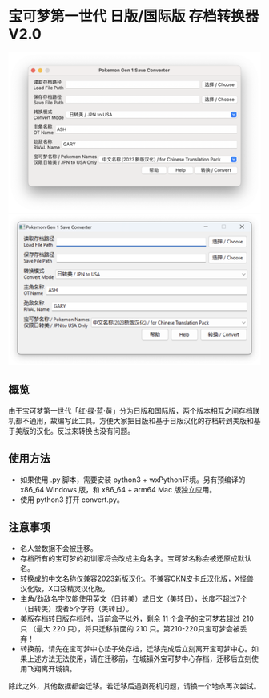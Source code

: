 # 宝可梦第一世代 日版/国际版 存档转换器 V2.0

![IMG1](img/img1.png)
![IMG2](img/img2.png)

## 概览
由于宝可梦第一世代「红·绿·蓝·黄」分为日版和国际版，两个版本相互之间存档联机都不通用，故编写此工具。方便大家把日版和基于日版汉化的存档转到美版和基于美版的汉化。反过来转换也没有问题。

## 使用方法
- 如果使用 .py 脚本，需要安装 python3 + wxPython环境。另有预编译的 x86_64 Windows 版，和 x86_64 + arm64 Mac 版独立应用。
- 使用 python3 打开 convert.py。

## 注意事项

- 名人堂数据不会被迁移。
- 存档所有的宝可梦的初训家将会改成主角名字。宝可梦名称会被还原成默认名。
- 转换成的中文名称仅兼容2023新版汉化。不兼容CKN皮卡丘汉化版，X怪兽汉化版，X口袋精灵汉化版。
- 主角/劲敌名字仅能使用英文（日转美）或日文（美转日），长度不超过7个（日转美）或者5个字符（美转日）。
- 美版存档转日版存档时，当前盒子以外，剩余 11 个盒子的宝可梦若超过 210 只 （最大 220 只），将只迁移前面的 210 只。第210-220只宝可梦会被丢弃！
- 转换前，请先在宝可梦中心垫子处存档，迁移完成后立刻离开宝可梦中心。如果上述方法无法使用，请在迁移前，在城镇外宝可梦中心存档，迁移后立刻使用飞翔离开城镇。


除此之外，其他数据都会迁移。若迁移后遇到死机问题，请换一个地点再次尝试。